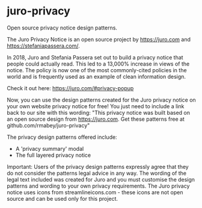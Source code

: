 # juro-privacy
Open source privacy notice design patterns.

The Juro Privacy Notice is an open source project by https://juro.com and https://stefaniapassera.com/. 

In 2018, Juro and Stefania Passera set out to build a privacy notice that people could actually read. This led to a 13,000% increase in views of the notice. The policy is now one of the most commonly-cited policies in the world and is frequently used as an example of clean information design. 

Check it out here: https://juro.com/#privacy-popup

Now, you can use the design patterns created for the Juro privacy notice on your own website privacy notice for free! You just need to include a link back to our site with this wording: "This privacy notice was built based on an open source design from https://juro.com. Get these patterns free at github.com/rmabey/juro-privacy"

The privacy design patterns offered include:

- A 'privacy summary' modal
- The full layered privacy notice

Important: Users of the privacy design patterns expressly agree that they do not consider the patterns legal advice in any way. The wording of the legal text included was created for Juro and you must customise the design patterns and wording to your own privacy requirements. The Juro privacy notice uses icons from streamlineicons.com - these icons are not open source and can be used only for this project.
